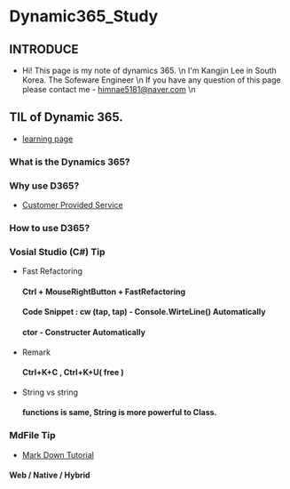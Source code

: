 # Dynamic365_Study

## INTRODUCE
- Hi! This page is my note of dynamics 365. \n
  I'm Kangjin Lee in South Korea. The Sofeware Engineer \n
  If you have any question of this page please contact me - himnae5181@naver.com \n
  
## TIL of Dynamic 365. 
- [learning page](https://docs.microsoft.com/ko-kr/learn/browse/?term=dynamic%20365)

### What is the Dynamics 365?

### Why use D365?
- [Customer Provided Service](https://github.com/LeeKangJin/Dynamic365_Study/blob/master/Dynamic_365_Lecture/Lecture4.md)
  
### How to use D365?



### Vosial Studio (C#) Tip

- Fast Refactoring
  #### Ctrl + MouseRightButton + FastRefactoring
  #### Code Snippet : cw (tap, tap) - Console.WirteLine() Automatically
  ####                ctor - Constructer Automatically

- Remark
  #### Ctrl+K+C   , Ctrl+K+U( free )

- String vs string
  #### functions is same, String is more powerful to Class.



### MdFile Tip

- [Mark Down Tutorial](https://gist.github.com/ihoneymon/652be052a0727ad59601)



#### Web / Native / Hybrid 

  
